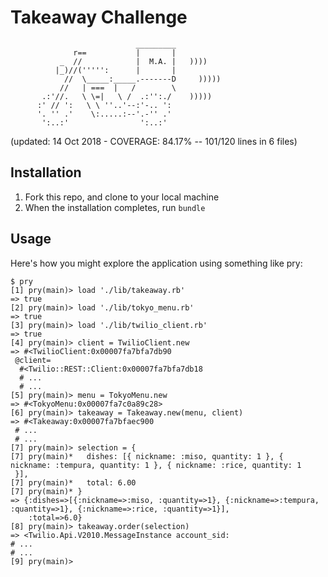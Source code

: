 Takeaway Challenge
==================
```
                            _________
              r==           |       |
           _  //            |  M.A. |   ))))
          |_)//(''''':      |       |
            //  \_____:_____.-------D     )))))
           //   | ===  |   /        \
       .:'//.   \ \=|   \ /  .:'':./    )))))
      :' // ':   \ \ ''..'--:'-.. ':
      '. '' .'    \:.....:--'.-'' .'
       ':..:'                ':..:'

 ```


(updated: 14 Oct 2018 - COVERAGE:  84.17% -- 101/120 lines in 6 files)

Installation
-------

1. Fork this repo, and clone to your local machine
1. When the installation completes, run `bundle`


Usage
---------

Here's how you might explore the application using something like pry:

```
$ pry
[1] pry(main)> load './lib/takeaway.rb'
=> true
[2] pry(main)> load './lib/tokyo_menu.rb'
=> true
[3] pry(main)> load './lib/twilio_client.rb'
=> true
[4] pry(main)> client = TwilioClient.new
=> #<TwilioClient:0x00007fa7bfa7db90
 @client=
  #<Twilio::REST::Client:0x00007fa7bfa7db18
  # ...
  # ...
[5] pry(main)> menu = TokyoMenu.new
=> #<TokyoMenu:0x00007fa7c0a89c28>
[6] pry(main)> takeaway = Takeaway.new(menu, client)
=> #<Takeaway:0x00007fa7bfaec900
 # ...
 # ...
[7] pry(main)> selection = {
[7] pry(main)*   dishes: [{ nickname: :miso, quantity: 1 }, { nickname: :tempura, quantity: 1 }, { nickname: :rice, quantity: 1
 }],
[7] pry(main)*   total: 6.00
[7] pry(main)* }
=> {:dishes=>[{:nickname=>:miso, :quantity=>1}, {:nickname=>:tempura, :quantity=>1}, {:nickname=>:rice, :quantity=>1}],
    :total=>6.0}
[8] pry(main)> takeaway.order(selection)
=> <Twilio.Api.V2010.MessageInstance account_sid:
# ...
# ...
[9] pry(main)>
```
